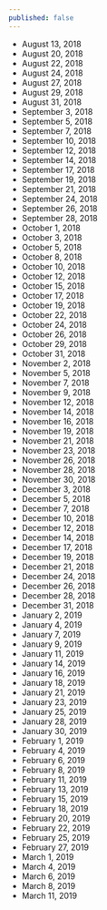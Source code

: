 ```yaml
---
published: false
---
```


- August 13, 2018
- August 20, 2018
- August 22, 2018
- August 24, 2018
- August 27, 2018
- August 29, 2018
- August 31, 2018
- September 3, 2018
- September 5, 2018
- September 7, 2018
- September 10, 2018
- September 12, 2018
- September 14, 2018
- September 17, 2018
- September 19, 2018
- September 21, 2018
- September 24, 2018
- September 26, 2018
- September 28, 2018
- October 1, 2018
- October 3, 2018
- October 5, 2018
- October 8, 2018
- October 10, 2018
- October 12, 2018
- October 15, 2018
- October 17, 2018
- October 19, 2018
- October 22, 2018
- October 24, 2018
- October 26, 2018
- October 29, 2018
- October 31, 2018
- November 2, 2018
- November 5, 2018
- November 7, 2018
- November 9, 2018
- November 12, 2018
- November 14, 2018
- November 16, 2018
- November 19, 2018
- November 21, 2018
- November 23, 2018
- November 26, 2018
- November 28, 2018
- November 30, 2018
- December 3, 2018
- December 5, 2018
- December 7, 2018
- December 10, 2018
- December 12, 2018
- December 14, 2018
- December 17, 2018
- December 19, 2018
- December 21, 2018
- December 24, 2018
- December 26, 2018
- December 28, 2018
- December 31, 2018
- January 2, 2019
- January 4, 2019
- January 7, 2019
- January 9, 2019
- January 11, 2019
- January 14, 2019
- January 16, 2019
- January 18, 2019
- January 21, 2019
- January 23, 2019
- January 25, 2019
- January 28, 2019
- January 30, 2019
- February 1, 2019
- February 4, 2019
- February 6, 2019
- February 8, 2019
- February 11, 2019
- February 13, 2019
- February 15, 2019
- February 18, 2019
- February 20, 2019
- February 22, 2019
- February 25, 2019
- February 27, 2019
- March 1, 2019
- March 4, 2019
- March 6, 2019
- March 8, 2019
- March 11, 2019


